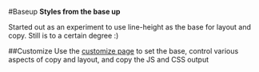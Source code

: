 #Baseup
__Styles from the base up__

Started out as an experiment to use line-height as the base for layout and copy. Still is to a certain degree :)

##Customize
Use the [customize page](customize/) to set the base, control various aspects of copy and layout, and copy the JS and CSS output
